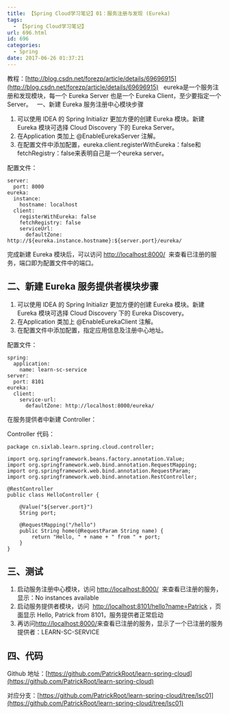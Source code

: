 ```yaml
---
title: 【Spring Cloud学习笔记】01：服务注册与发现 (Eureka)
tags:
  - 【Spring Cloud学习笔记】
url: 696.html
id: 696
categories:
  - Spring
date: 2017-06-26 01:37:21
---
```


教程：[http://blog.csdn.net/forezp/article/details/69696915](http://blog.csdn.net/forezp/article/details/69696915)   eureka是一个服务注册和发现模块，每一个 Eureka Server 也是一个 Eureka Client，至少要指定一个 Server。   一、新建 Eureka 服务注册中心模块步骤

1.  可以使用 IDEA 的 Spring Initializr 更加方便的创建 Eureka 模块。新建 Eureka 模块可选择 Cloud Discovery 下的 Eureka Server。
2.  在Application 类加上 @EnableEurekaServer 注解。
3.  在配置文件中添加配置，eureka.client.registerWithEureka：false和fetchRegistry：false来表明自己是一个eureka server。

配置文件：

    server:
      port: 8000
    eureka:
      instance:
        hostname: localhost
      client:
        registerWithEureka: false
        fetchRegistry: false
        serviceUrl:
          defaultZone: http://${eureka.instance.hostname}:${server.port}/eureka/

完成新建 Eureka 模块后，可以访问 [http://localhost:8000/](http://localhost:8000/)  来查看已注册的服务，端口即为配置文件中的端口。

二、新建 Eureka 服务提供者模块步骤
---------------------

1.  可以使用 IDEA 的 Spring Initializr 更加方便的创建 Eureka 模块。新建 Eureka 模块可选择 Cloud Discovery 下的 Eureka Discovery。
2.  在Application 类加上 @EnableEurekaClient 注解。
3.  在配置文件中添加配置，指定应用信息及注册中心地址。

配置文件：

    spring:
      application:
        name: learn-sc-service
    server:
      port: 8101
    eureka:
      client:
        service-url:
          defaultZone: http://localhost:8000/eureka/

在服务提供者中新建 Controller：

Controller 代码：

    package cn.sixlab.learn.spring.cloud.controller;
    
    import org.springframework.beans.factory.annotation.Value;
    import org.springframework.web.bind.annotation.RequestMapping;
    import org.springframework.web.bind.annotation.RequestParam;
    import org.springframework.web.bind.annotation.RestController;
    
    @RestController
    public class HelloController {
        
        @Value("${server.port}")
        String port;
        
        @RequestMapping("/hello")
        public String home(@RequestParam String name) {
            return "Hello, " + name + " from " + port;
        }
    }

三、测试
----

1.  启动服务注册中心模块，访问 [http://localhost:8000/](http://localhost:8000/)  来查看已注册的服务，显示：No instances available
2.  启动服务提供者模块，访问  [http://localhost:8101/hello?name=Patrick](http://localhost:8101/hello?name=Patrick) ，页面显示 Hello, Patrick from 8101，服务提供者正常启动
3.  再访问[http://localhost:8000/](http://localhost:8000/)来查看已注册的服务，显示了一个已注册的服务提供者：LEARN-SC-SERVICE

四、代码
----

Github 地址：[https://github.com/PatrickRoot/learn-spring-cloud](https://github.com/PatrickRoot/learn-spring-cloud)

对应分支：[https://github.com/PatrickRoot/learn-spring-cloud/tree/lsc01](https://github.com/PatrickRoot/learn-spring-cloud/tree/lsc01)
